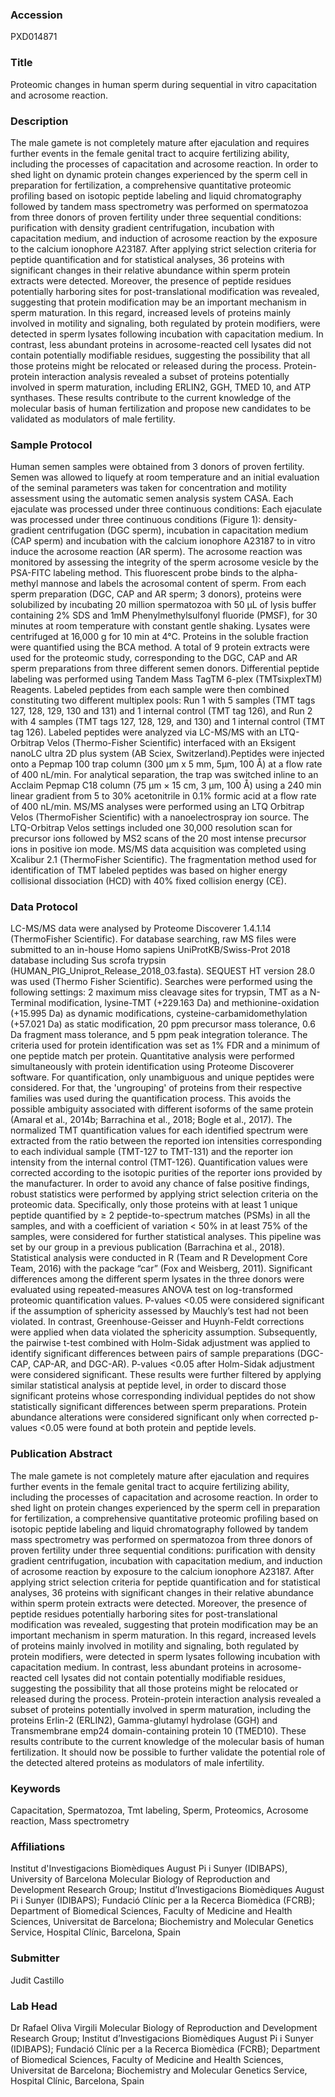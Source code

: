 ### Accession
PXD014871

### Title
Proteomic changes in human sperm during sequential in vitro capacitation and acrosome reaction.

### Description
The male gamete is not completely mature after ejaculation and requires further events in the female genital tract to acquire fertilizing ability, including the processes of capacitation and acrosome reaction. In order to shed light on dynamic protein changes experienced by the sperm cell in preparation for fertilization, a comprehensive quantitative proteomic profiling based on isotopic peptide labeling and liquid chromatography followed by tandem mass spectrometry was performed on spermatozoa from three donors of proven fertility under three sequential conditions: purification with density gradient centrifugation, incubation with capacitation medium, and induction of acrosome reaction by the exposure to the calcium ionophore A23187. After applying strict selection criteria for peptide quantification and for statistical analyses, 36 proteins with significant changes in their relative abundance within sperm protein extracts were detected. Moreover, the presence of peptide residues potentially harboring sites for post-translational modification was revealed, suggesting that protein modification may be an important mechanism in sperm maturation. In this regard, increased levels of proteins mainly involved in motility and signaling, both regulated by protein modifiers, were detected in sperm lysates following incubation with capacitation medium. In contrast, less abundant proteins in acrosome-reacted cell lysates did not contain potentially modifiable residues, suggesting the possibility that all those proteins might be relocated or released during the process. Protein-protein interaction analysis revealed a subset of proteins potentially involved in sperm maturation, including ERLIN2, GGH, TMED 10, and ATP synthases. These results contribute to the current knowledge of the molecular basis of human fertilization and propose new candidates to be validated as modulators of male fertility.

### Sample Protocol
Human semen samples were obtained from 3 donors of proven fertility. Semen was allowed to liquefy at room temperature and an initial evaluation of the seminal parameters was taken for concentration and motility assessment using the automatic semen analysis system CASA. Each ejaculate was processed under three continuous conditions: Each ejaculate was processed under three continuous conditions (Figure 1): density-gradient centrifugation (DGC sperm), incubation in capacitation medium (CAP sperm) and incubation with the calcium ionophore A23187 to in vitro induce the acrosome reaction (AR sperm). The acrosome reaction was monitored by assessing the integrity of the sperm acrosome vesicle by the PSA-FITC labeling method. This fluorescent probe binds to the alpha-methyl mannose and labels the acrosomal content of sperm. From each sperm preparation (DGC, CAP and AR sperm; 3 donors), proteins were solubilized by incubating 20 million spermatozoa with 50 µL of lysis buffer containing 2% SDS and 1mM Phenylmethylsulfonyl fluoride (PMSF), for 30 minutes at room temperature with constant gentle shaking. Lysates were centrifuged at 16,000 g for 10 min at 4°C. Proteins in the soluble fraction were quantified using the BCA method. A total of 9 protein extracts were used for the proteomic study, corresponding to the DGC, CAP and AR sperm preparations from three different semen donors. Differential peptide labeling was performed using Tandem Mass TagTM 6-plex (TMTsixplexTM) Reagents. Labeled peptides from each sample were then combined constituting two different multiplex pools: Run 1 with 5 samples (TMT tags 127, 128, 129, 130 and 131) and 1 internal control (TMT tag 126), and Run 2 with 4 samples (TMT tags 127, 128, 129, and 130) and 1 internal control (TMT tag 126). Labeled peptides were analyzed via LC-MS/MS with an LTQ-Orbitrap Velos (Thermo-Fisher Scientific) interfaced with an Eksigent nanoLC ultra 2D plus system (AB Sciex, Switzerland).Peptides were injected onto a Pepmap 100 trap column (300 µm x 5 mm, 5μm, 100 Å) at a flow rate of 400 nL/min. For analytical separation, the trap was switched inline to an Acclaim Pepmap C18 column (75 μm × 15 cm, 3 μm, 100 Å) using a 240 min linear gradient from 5 to 30% acetonitrile in 0.1% formic acid at a flow rate of 400 nL/min. MS/MS analyses were performed using an LTQ Orbitrap Velos (ThermoFisher Scientific) with a nanoelectrospray ion source. The LTQ-Orbitrap Velos settings included one 30,000 resolution scan for precursor ions followed by MS2 scans of the 20 most intense precursor ions in positive ion mode. MS/MS data acquisition was completed using Xcalibur 2.1 (ThermoFisher Scientific). The fragmentation method used for identification of TMT labeled peptides was based on higher energy collisional dissociation (HCD) with 40% fixed collision energy (CE).

### Data Protocol
LC-MS/MS data were analysed by Proteome Discoverer 1.4.1.14 (ThermoFisher Scientific). For database searching, raw MS files were submitted to an in-house Homo sapiens UniProtKB/Swiss-Prot 2018 database including Sus scrofa trypsin (HUMAN_PIG_Uniprot_Release_2018_03.fasta). SEQUEST HT version 28.0 was used (Thermo Fisher Scientific). Searches were performed using the following settings: 2 maximum miss cleavage sites for trypsin, TMT as a N-Terminal modification, lysine-TMT (+229.163 Da) and methionine-oxidation (+15.995 Da) as dynamic modifications, cysteine-carbamidomethylation (+57.021 Da) as static modification, 20 ppm precursor mass tolerance, 0.6 Da fragment mass tolerance, and 5 ppm peak integration tolerance. The criteria used for protein identification was set as 1% FDR and a minimum of one peptide match per protein. Quantitative analysis were performed simultaneously with protein identification using Proteome Discoverer software. For quantification, only unambiguous and unique peptides were considered. For that, the 'ungrouping' of proteins from their respective families was used during the quantification process. This avoids the possible ambiguity associated with different isoforms of the same protein (Amaral et al., 2014b; Barrachina et al., 2018; Bogle et al., 2017). The normalized TMT quantification values for each identified spectrum were extracted from the ratio between the reported ion intensities corresponding to each individual sample (TMT-127 to TMT-131) and the reporter ion intensity from the internal control (TMT-126). Quantification values were corrected according to the isotopic purities of the reporter ions provided by the manufacturer. In order to avoid any chance of false positive findings, robust statistics were performed by applying strict selection criteria on the proteomic data. Specifically, only those proteins with at least 1 unique peptide quantified by ≥ 2 peptide-to-spectrum matches (PSMs) in all the samples, and with a coefficient of variation < 50% in at least 75% of the samples, were considered for further statistical analyses. This pipeline was set by our group in a previous publication (Barrachina et al., 2018). Statistical analysis were conducted in R (Team and R Development Core Team, 2016) with the package “car” (Fox and Weisberg, 2011). Significant differences among the different sperm lysates in the three donors were evaluated using repeated-measures ANOVA test on log-transformed proteomic quantification values. P-values <0.05 were considered significant if the assumption of sphericity assessed by Mauchly’s test had not been violated. In contrast, Greenhouse-Geisser and Huynh-Feldt corrections were applied when data violated the sphericity assumption. Subsequently, the pairwise t-test combined with Holm-Sidak adjustment was applied to identify significant differences between pairs of sample preparations (DGC-CAP, CAP-AR, and DGC-AR). P-values <0.05 after Holm-Sidak adjustment were considered significant. These results were further filtered by applying similar statistical analysis at peptide level, in order to discard those significant proteins whose corresponding individual peptides do not show statistically significant differences between sperm preparations. Protein abundance alterations were considered significant only when corrected p-values <0.05 were found at both protein and peptide levels.

### Publication Abstract
The male gamete is not completely mature after ejaculation and requires further events in the female genital tract to acquire fertilizing ability, including the processes of capacitation and acrosome reaction. In order to shed light on protein changes experienced by the sperm cell in preparation for fertilization, a comprehensive quantitative proteomic profiling based on isotopic peptide labeling and liquid chromatography followed by tandem mass spectrometry was performed on spermatozoa from three donors of proven fertility under three sequential conditions: purification with density gradient centrifugation, incubation with capacitation medium, and induction of acrosome reaction by exposure to the calcium ionophore A23187. After applying strict selection criteria for peptide quantification and for statistical analyses, 36 proteins with significant changes in their relative abundance within sperm protein extracts were detected. Moreover, the presence of peptide residues potentially harboring sites for post-translational modification was revealed, suggesting that protein modification may be an important mechanism in sperm maturation. In this regard, increased levels of proteins mainly involved in motility and signaling, both regulated by protein modifiers, were detected in sperm lysates following incubation with capacitation medium. In contrast, less abundant proteins in acrosome-reacted cell lysates did not contain potentially modifiable residues, suggesting the possibility that all those proteins might be relocated or released during the process. Protein-protein interaction analysis revealed a subset of proteins potentially involved in sperm maturation, including the proteins Erlin-2 (ERLIN2), Gamma-glutamyl hydrolase (GGH) and Transmembrane emp24 domain-containing protein 10 (TMED10). These results contribute to the current knowledge of the molecular basis of human fertilization. It should now be possible to further validate the potential role of the detected altered proteins as modulators of male infertility.

### Keywords
Capacitation, Spermatozoa, Tmt labeling, Sperm, Proteomics, Acrosome reaction, Mass spectrometry

### Affiliations
Institut d'Investigacions Biomèdiques August Pi i Sunyer (IDIBAPS), University of Barcelona
Molecular Biology of Reproduction and Development Research Group; Institut d’Investigacions Biomèdiques August Pi i Sunyer (IDIBAPS); Fundació Clínic per a la Recerca Biomèdica (FCRB); Department of Biomedical Sciences, Faculty of Medicine and Health Sciences, Universitat de Barcelona; Biochemistry and Molecular Genetics Service, Hospital Clínic, Barcelona, Spain

### Submitter
Judit Castillo

### Lab Head
Dr Rafael Oliva Virgili
Molecular Biology of Reproduction and Development Research Group; Institut d’Investigacions Biomèdiques August Pi i Sunyer (IDIBAPS); Fundació Clínic per a la Recerca Biomèdica (FCRB); Department of Biomedical Sciences, Faculty of Medicine and Health Sciences, Universitat de Barcelona; Biochemistry and Molecular Genetics Service, Hospital Clínic, Barcelona, Spain


